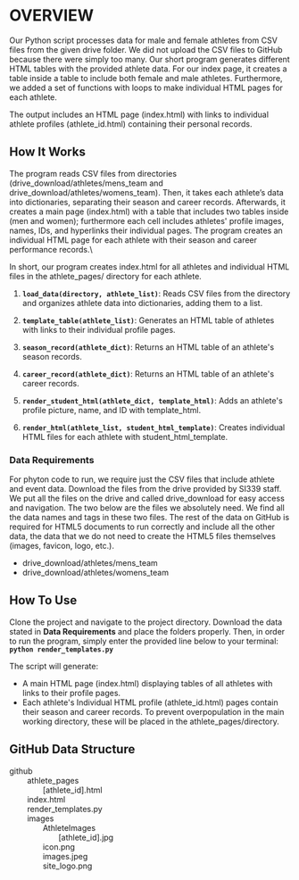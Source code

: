 # OVERVIEW

Our Python script processes data for male and female athletes from CSV files from the given drive folder. We did not upload the CSV files to GitHub because there were simply too many.
Our short program generates different HTML tables with the provided athlete data. For our index page, it creates a table inside a table to include both female and male athletes. Furthermore, we added a set of functions with loops to make individual HTML pages for each athlete.

The output includes an HTML page (index.html) with links to individual athlete profiles (athlete_id.html) containing their personal records.

## How It Works
The program reads CSV files from directories (drive_download/athletes/mens_team and drive_download/athletes/womens_team). Then, it takes each athlete’s data into dictionaries, separating their season and career records. Afterwards, it creates a main page (index.html) with a table that includes two tables inside (men and women); furthermore each cell includes athletes' profile images, names, IDs, and hyperlinks their individual pages. The program creates an individual HTML page for each athlete with their season and career performance records.\

In short, our program creates index.html for all athletes and individual HTML files in the athlete_pages/ directory for each athlete.

1. **`load_data(directory, athlete_list)`**: Reads CSV files from the directory and organizes athlete data into dictionaries, adding them to a list.

2. **`template_table(athlete_list)`**: Generates an HTML table of athletes with links to their individual profile pages.

3. **`season_record(athlete_dict)`**: Returns an HTML table of an athlete's season records.

4. **`career_record(athlete_dict)`**: Returns an HTML table of an athlete's career records.

5. **`render_student_html(athlete_dict, template_html)`**: Adds an athlete's profile picture, name, and ID with template_html.

6. **`render_html(athlete_list, student_html_template)`**: Creates individual HTML files for each athlete with student_html_template.


### Data Requirements
For phyton code to run, we require just the CSV files that include athlete and event data. Download the files from the drive provided by SI339 staff. We put all the files on the drive and called drive_download for easy access and navigation. The two below are the files we absolutely need. We find all the data names and tags in these two files. The rest of the data on GitHub is required for HTML5 documents to run correctly and include all the other data, the data that we do not need to create the HTML5 files themselves (images, favicon, logo, etc.).
* drive_download/athletes/mens_team
* drive_download/athletes/womens_team

## How To Use
Clone the project and navigate to the project directory. Download the data stated in **Data Requirements** and place the folders properly. Then, in order to run the program, simply enter the provided line below to your terminal:
 **`python render_templates.py`**

The script will generate:
* A main HTML page (index.html) displaying tables of all athletes with links to their profile pages.
* Each athlete's Individual HTML profile (athlete_id.html) pages contain their season and career records. To prevent overpopulation in the main working directory, these will be placed in the athlete_pages/directory.

## GitHub Data Structure
github                                                  \
&emsp;&emsp; athlete_pages                              \
&emsp;&emsp;&emsp;&emsp; [athlete_id].html              \
&emsp;&emsp; index.html                                 \
&emsp;&emsp; render_templates.py                        \
&emsp;&emsp; images                                     \
&emsp;&emsp;&emsp;&emsp; AthleteImages                  \
&emsp;&emsp;&emsp;&emsp;&emsp;&emsp; [athlete_id].jpg   \
&emsp;&emsp;&emsp;&emsp; icon.png                       \
&emsp;&emsp;&emsp;&emsp; images.jpeg                    \
&emsp;&emsp;&emsp;&emsp; site_logo.png                           
